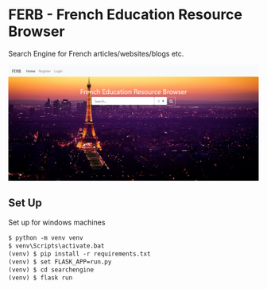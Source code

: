 # FERB - French Education Resource Browser
Search Engine for French articles/websites/blogs etc.

![screenshot](screenshot.png)


## Set Up
Set up for windows machines

```
$ python -m venv venv
$ venv\Scripts\activate.bat
(venv) $ pip install -r requirements.txt
(venv) $ set FLASK_APP=run.py
(venv) $ cd searchengine
(venv) $ flask run

```
